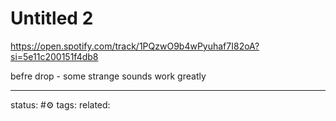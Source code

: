 # Untitled 2
https://open.spotify.com/track/1PQzwO9b4wPyuhaf7I82oA?si=5e11c200151f4db8

befre drop - some strange sounds work greatly

---
status: #⚙️ 
tags: 
related: 
